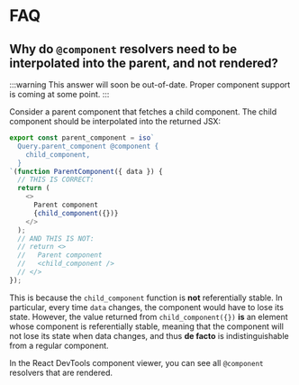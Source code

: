 # FAQ

## Why do `@component` resolvers need to be interpolated into the parent, and not rendered?

:::warning
This answer will soon be out-of-date. Proper component support is coming at some point.
:::

Consider a parent component that fetches a child component. The child component should be interpolated into the returned JSX:

```js
export const parent_component = iso`
  Query.parent_component @component {
    child_component,
  }
`(function ParentComponent({ data }) {
  // THIS IS CORRECT:
  return (
    <>
      Parent component
      {child_component({})}
    </>
  );
  // AND THIS IS NOT:
  // return <>
  //   Parent component
  //   <child_component />
  // </>
});
```

This is because the `child_component` function is **not** referentially stable. In particular, every time `data` changes, the component would have to lose its state. However, the value returned from `child_component({})` **is** an element whose component is referentially stable, meaning that the component will not lose its state when data changes, and thus **de facto** is indistinguishable from a regular component.

In the React DevTools component viewer, you can see all `@component` resolvers that are rendered.
